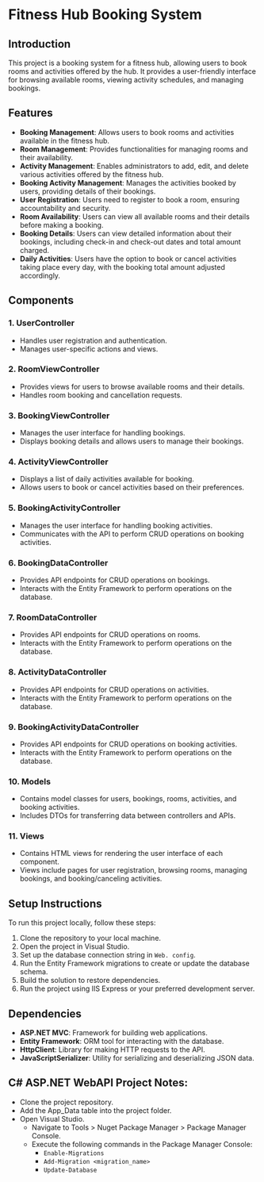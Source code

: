 # Fitness Hub Booking System

## Introduction

This project is a booking system for a fitness hub, allowing users to book rooms and activities offered by the hub. It provides a user-friendly interface for browsing available rooms, viewing activity schedules, and managing bookings.

## Features

- **Booking Management**: Allows users to book rooms and activities available in the fitness hub.
- **Room Management**: Provides functionalities for managing rooms and their availability.
- **Activity Management**: Enables administrators to add, edit, and delete various activities offered by the fitness hub.
- **Booking Activity Management**: Manages the activities booked by users, providing details of their bookings.
- **User Registration**: Users need to register to book a room, ensuring accountability and security.
- **Room Availability**: Users can view all available rooms and their details before making a booking.
- **Booking Details**: Users can view detailed information about their bookings, including check-in and check-out dates and total amount charged.
- **Daily Activities**: Users have the option to book or cancel activities taking place every day, with the booking total amount adjusted accordingly.

## Components

### 1. UserController

- Handles user registration and authentication.
- Manages user-specific actions and views.

### 2. RoomViewController

- Provides views for users to browse available rooms and their details.
- Handles room booking and cancellation requests.

### 3. BookingViewController

- Manages the user interface for handling bookings.
- Displays booking details and allows users to manage their bookings.

### 4. ActivityViewController

- Displays a list of daily activities available for booking.
- Allows users to book or cancel activities based on their preferences.

### 5. BookingActivityController

- Manages the user interface for handling booking activities.
- Communicates with the API to perform CRUD operations on booking activities.

### 6. BookingDataController

- Provides API endpoints for CRUD operations on bookings.
- Interacts with the Entity Framework to perform operations on the database.

### 7. RoomDataController

- Provides API endpoints for CRUD operations on rooms.
- Interacts with the Entity Framework to perform operations on the database.

### 8. ActivityDataController

- Provides API endpoints for CRUD operations on activities.
- Interacts with the Entity Framework to perform operations on the database.

### 9. BookingActivityDataController

- Provides API endpoints for CRUD operations on booking activities.
- Interacts with the Entity Framework to perform operations on the database.

### 10. Models

- Contains model classes for users, bookings, rooms, activities, and booking activities.
- Includes DTOs for transferring data between controllers and APIs.

### 11. Views

- Contains HTML views for rendering the user interface of each component.
- Views include pages for user registration, browsing rooms, managing bookings, and booking/canceling activities.

## Setup Instructions

To run this project locally, follow these steps:

1. Clone the repository to your local machine.
2. Open the project in Visual Studio.
3. Set up the database connection string in `Web. config`.
4. Run the Entity Framework migrations to create or update the database schema.
5. Build the solution to restore dependencies.
6. Run the project using IIS Express or your preferred development server.

## Dependencies

- **ASP.NET MVC**: Framework for building web applications.
- **Entity Framework**: ORM tool for interacting with the database.
- **HttpClient**: Library for making HTTP requests to the API.
- **JavaScriptSerializer**: Utility for serializing and deserializing JSON data.

## C# ASP.NET WebAPI Project Notes:

- Clone the project repository.
- Add the App_Data table into the project folder.
- Open Visual Studio.
  - Navigate to Tools > Nuget Package Manager > Package Manager Console.
  - Execute the following commands in the Package Manager Console:
    - `Enable-Migrations`
    - `Add-Migration <migration_name>`
    - `Update-Database`
